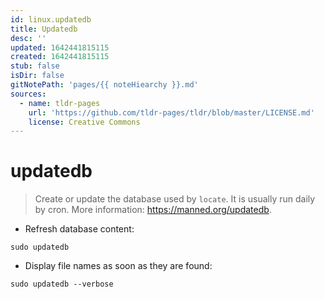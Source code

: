 ```yaml
---
id: linux.updatedb
title: Updatedb
desc: ''
updated: 1642441815115
created: 1642441815115
stub: false
isDir: false
gitNotePath: 'pages/{{ noteHiearchy }}.md'
sources:
  - name: tldr-pages
    url: 'https://github.com/tldr-pages/tldr/blob/master/LICENSE.md'
    license: Creative Commons
---
```

# updatedb

> Create or update the database used by `locate`.
> It is usually run daily by cron.
> More information: <https://manned.org/updatedb>.

- Refresh database content:

`sudo updatedb`

- Display file names as soon as they are found:

`sudo updatedb --verbose`

